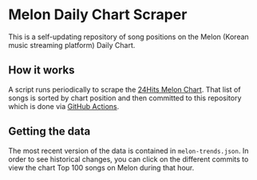 # Melon Daily Chart Scraper

This is a self-updating repository of song positions on the Melon (Korean music streaming platform) Daily Chart.

## How it works

A script runs periodically to scrape the [24Hits Melon Chart](https://www.melon.com/chart/index.htm). That list of songs is sorted by chart position and then committed to this repository which is done via [GitHub Actions](https://docs.github.com/en/actions). 

## Getting the data

The most recent version of the data is contained in `melon-trends.json`. In order to see historical changes, you can click on the different commits to view the chart Top 100 songs on Melon during that hour.